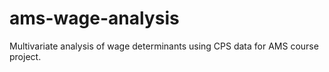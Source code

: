 # ams-wage-analysis
Multivariate analysis of wage determinants using CPS data for AMS course project.
